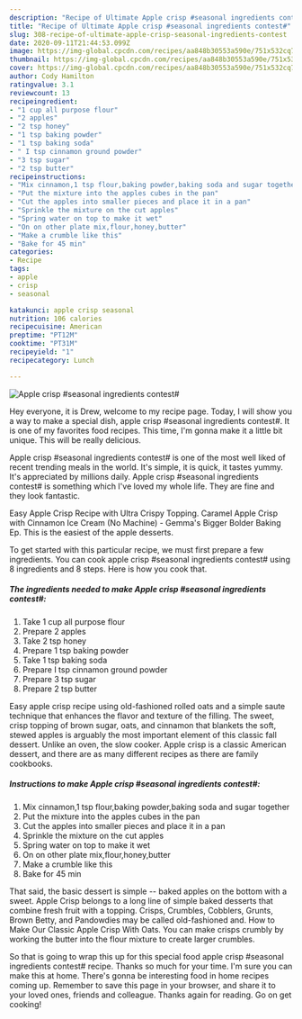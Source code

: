 ```yaml
---
description: "Recipe of Ultimate Apple crisp #seasonal ingredients contest#"
title: "Recipe of Ultimate Apple crisp #seasonal ingredients contest#"
slug: 308-recipe-of-ultimate-apple-crisp-seasonal-ingredients-contest
date: 2020-09-11T21:44:53.099Z
image: https://img-global.cpcdn.com/recipes/aa848b30553a590e/751x532cq70/apple-crisp-seasonal-ingredients-contest-recipe-main-photo.jpg
thumbnail: https://img-global.cpcdn.com/recipes/aa848b30553a590e/751x532cq70/apple-crisp-seasonal-ingredients-contest-recipe-main-photo.jpg
cover: https://img-global.cpcdn.com/recipes/aa848b30553a590e/751x532cq70/apple-crisp-seasonal-ingredients-contest-recipe-main-photo.jpg
author: Cody Hamilton
ratingvalue: 3.1
reviewcount: 13
recipeingredient:
- "1 cup all purpose flour"
- "2 apples"
- "2 tsp honey"
- "1 tsp baking powder"
- "1 tsp baking soda"
- " I tsp cinnamon ground powder"
- "3 tsp sugar"
- "2 tsp butter"
recipeinstructions:
- "Mix cinnamon,1 tsp flour,baking powder,baking soda and sugar together"
- "Put the mixture into the apples cubes in the pan"
- "Cut the apples into smaller pieces and place it in a pan"
- "Sprinkle the mixture on the cut apples"
- "Spring water on top to make it wet"
- "On on other plate mix,flour,honey,butter"
- "Make a crumble like this"
- "Bake for 45 min"
categories:
- Recipe
tags:
- apple
- crisp
- seasonal

katakunci: apple crisp seasonal 
nutrition: 106 calories
recipecuisine: American
preptime: "PT12M"
cooktime: "PT31M"
recipeyield: "1"
recipecategory: Lunch

---
```



![Apple crisp #seasonal ingredients contest#](https://img-global.cpcdn.com/recipes/aa848b30553a590e/751x532cq70/apple-crisp-seasonal-ingredients-contest-recipe-main-photo.jpg)

Hey everyone, it is Drew, welcome to my recipe page. Today, I will show you a way to make a special dish, apple crisp #seasonal ingredients contest#. It is one of my favorites food recipes. This time, I'm gonna make it a little bit unique. This will be really delicious.

Apple crisp #seasonal ingredients contest# is one of the most well liked of recent trending meals in the world. It's simple, it is quick, it tastes yummy. It's appreciated by millions daily. Apple crisp #seasonal ingredients contest# is something which I've loved my whole life. They are fine and they look fantastic.

Easy Apple Crisp Recipe with Ultra Crispy Topping. Caramel Apple Crisp with Cinnamon Ice Cream (No Machine) - Gemma&#39;s Bigger Bolder Baking Ep. This is the easiest of the apple desserts.


To get started with this particular recipe, we must first prepare a few ingredients. You can cook apple crisp #seasonal ingredients contest# using 8 ingredients and 8 steps. Here is how you cook that.

##### The ingredients needed to make Apple crisp #seasonal ingredients contest#:

1. Take 1 cup all purpose flour
1. Prepare 2 apples
1. Take 2 tsp honey
1. Prepare 1 tsp baking powder
1. Take 1 tsp baking soda
1. Prepare  I tsp cinnamon ground powder
1. Prepare 3 tsp sugar
1. Prepare 2 tsp butter


Easy apple crisp recipe using old-fashioned rolled oats and a simple saute technique that enhances the flavor and texture of the filling. The sweet, crisp topping of brown sugar, oats, and cinnamon that blankets the soft, stewed apples is arguably the most important element of this classic fall dessert. Unlike an oven, the slow cooker. Apple crisp is a classic American dessert, and there are as many different recipes as there are family cookbooks. 

##### Instructions to make Apple crisp #seasonal ingredients contest#:

1. Mix cinnamon,1 tsp flour,baking powder,baking soda and sugar together
1. Put the mixture into the apples cubes in the pan
1. Cut the apples into smaller pieces and place it in a pan
1. Sprinkle the mixture on the cut apples
1. Spring water on top to make it wet
1. On on other plate mix,flour,honey,butter
1. Make a crumble like this
1. Bake for 45 min


That said, the basic dessert is simple -- baked apples on the bottom with a sweet. Apple Crisp belongs to a long line of simple baked desserts that combine fresh fruit with a topping. Crisps, Crumbles, Cobblers, Grunts, Brown Betty, and Pandowdies may be called old-fashioned and. How to Make Our Classic Apple Crisp With Oats. You can make crisps crumbly by working the butter into the flour mixture to create larger crumbles. 

So that is going to wrap this up for this special food apple crisp #seasonal ingredients contest# recipe. Thanks so much for your time. I'm sure you can make this at home. There's gonna be interesting food in home recipes coming up. Remember to save this page in your browser, and share it to your loved ones, friends and colleague. Thanks again for reading. Go on get cooking!
